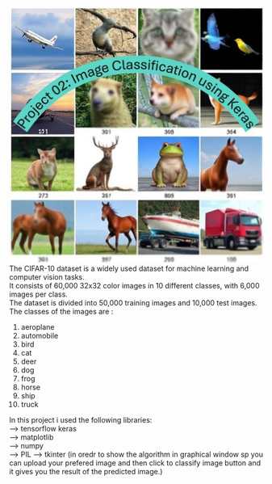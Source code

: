 ![project2](Image.jpg)  
The CIFAR-10 dataset is a widely used dataset for machine learning and computer vision tasks.  
It consists of 60,000 32x32 color images in 10 different classes, with 6,000 images per class.  
The dataset is divided into 50,000 training images and 10,000 test images.  
The classes of the images are :  
1) aeroplane
2) automobile
3) bird
4) cat
5) deer
6) dog
7) frog
8) horse
9) ship
10) truck


In this project i used the following libraries:  
--> tensorflow keras  
--> matplotlib  
--> numpy  
--> PIL 
--> tkinter  (in oredr to show the algorithm in graphical window sp you can upload your prefered image and then click to classify image button and it gives you the result of the predicted image.)  



